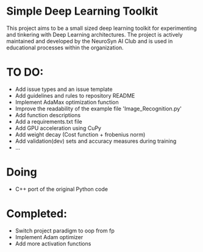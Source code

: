 # Simple Deep Learning Toolkit
This project aims to be a small sized deep learning toolkit for experimenting and tinkering with Deep Learning architectures. The project is actively maintained and developed by the NeuroSyn AI Club and is used in educational processes within the organization.

# TO DO:
- Add issue types and an issue template
- Add guidelines and rules to repository README
- Implement AdaMax optimization function
- Improve the readability of the example file 'Image_Recognition.py'
- Add function descriptions
- Add a requirements.txt file
- Add GPU acceleration using CuPy
- Add weight decay (Cost function + frobenius norm)
- Add validation(dev) sets and accuracy measures during training
- ...

# Doing
- C++ port of the original Python code

# Completed:
- Switch project paradigm to oop from fp
- Implement Adam optimizer
- Add more activation functions
